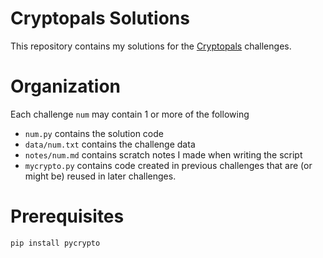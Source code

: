 # Cryptopals Solutions
This repository contains my solutions for the [Cryptopals](https://cryptopals.com/) challenges.

# Organization
Each challenge `num` may contain 1 or more of the following
- `num.py` contains the solution code
- `data/num.txt` contains the challenge data
- `notes/num.md` contains scratch notes I made when writing the script
- `mycrypto.py` contains code created in previous challenges that are (or might be) reused in later challenges.

# Prerequisites
```sh
pip install pycrypto
```
